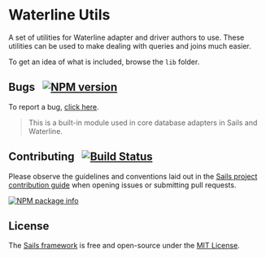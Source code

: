 # Waterline Utils

A set of utilities for Waterline adapter and driver authors to use. These utilities can be used to make dealing
with queries and joins much easier.

To get an idea of what is included, browse the `lib` folder.

## Bugs &nbsp; [![NPM version](https://badge.fury.io/js/waterline-utils.svg)](http://npmjs.com/package/waterline-utils)

To report a bug, [click here](http://sailsjs.com/bugs).

> This is a built-in module used in core database adapters in Sails and Waterline.

## Contributing &nbsp; [![Build Status](https://travis-ci.org/treelinehq/waterline-utils.svg?branch=master)](https://travis-ci.org/treelinehq/waterline-utils)

Please observe the guidelines and conventions laid out in the [Sails project contribution guide](http://sailsjs.com/contribute) when opening issues or submitting pull requests.

[![NPM package info](https://nodei.co/npm/waterline-utils.png?downloads=true)](http://npmjs.com/package/waterline-utils)

## License

The [Sails framework](http://sailsjs.com) is free and open-source under the [MIT License](http://sailsjs.com/license).
